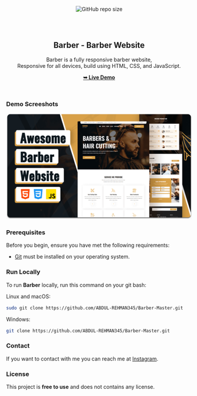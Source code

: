 <div align="center">
  
  ![GitHub repo size](https://img.shields.io/github/repo-size/codewithsadee/barber)

  <br />
  <br />

  <h2 align="center">Barber - Barber Website</h2>

  Barber is a fully responsive barber website, <br />Responsive for all devices, build using HTML, CSS, and JavaScript.

  <a href=""><strong>➥ Live Demo</strong></a>

</div>

<br />

### Demo Screeshots

![Barber Desktop Demo](./readme-images/desktop.png "Desktop Demo")

### Prerequisites

Before you begin, ensure you have met the following requirements:

* [Git](https://git-scm.com/downloads "Download Git") must be installed on your operating system.

### Run Locally

To run **Barber** locally, run this command on your git bash:

Linux and macOS:

```bash
sudo git clone https://github.com/ABDUL-REHMAN345/Barber-Master.git
```

Windows:

```bash
git clone https://github.com/ABDUL-REHMAN345/Barber-Master.git
```

### Contact

If you want to contact with me you can reach me at [Instagram](https://www.instagram.com/coder_life98/).

### License

This project is **free to use** and does not contains any license.
